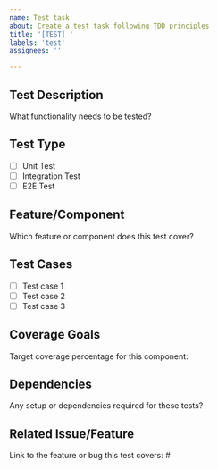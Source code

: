 ```yaml
---
name: Test task
about: Create a test task following TDD principles
title: '[TEST] '
labels: 'test'
assignees: ''

---
```


## Test Description
What functionality needs to be tested?

## Test Type
- [ ] Unit Test
- [ ] Integration Test
- [ ] E2E Test

## Feature/Component
Which feature or component does this test cover?

## Test Cases
- [ ] Test case 1
- [ ] Test case 2
- [ ] Test case 3

## Coverage Goals
Target coverage percentage for this component:

## Dependencies
Any setup or dependencies required for these tests?

## Related Issue/Feature
Link to the feature or bug this test covers: #